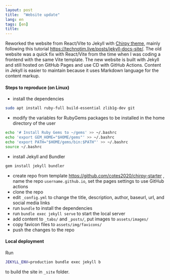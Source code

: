 ```yaml
---
layout: post
title:  "Website update"
lang: en
tags: [en]
title: 
---
```


Reworked the website from React/Vite to Jekyll with [Chirpy theme](https://github.com/cotes2020/jekyll-theme-chirpy/), mainly following this tutorial https://technotim.live/posts/jekyll-docs-site/.
The old website was a quick fix with React/Vite from the time when I was coding a frontend with the same Vite template.  The new website is built with Jekyll and still hosted on GitHub Pages and use CD with GitHub Actions. 
Content in Jekyll is easier to maintain because it uses Markdown language for the content markup.


#### Steps to reproduce (on Linux)

- install the dependencies
```bash
sudo apt install ruby-full build-essential zlib1g-dev git
```
- modify the variables for RubyGems packages to be installed in the home directory of the user
```bash
echo '# Install Ruby Gems to ~/gems' >> ~/.bashrc
echo 'export GEM_HOME="$HOME/gems"' >> ~/.bashrc
echo 'export PATH="$HOME/gems/bin:$PATH"' >> ~/.bashrc
source ~/.bashrc
```
- install Jekyll and Bundler
```bash
gem install jekyll bundler
```

- create repo from template https://github.com/cotes2020/chirpy-starter , name the repo `username.github.io`, set the pages settings to use GitHub actions
- clone the repo
- edit `_config.yml` to change the title, description, author, baseurl, url, and social media links
- run `bundle` to install the dependencies
- run `bundle exec jekyll serve` to start the local server
- add content to `_tabs/` and `_posts/`, put images to `assets/images/`
- copy favicon files to `assets/img/favicons/`
- push the changes to the repo

#### Local deployment

Run 
```bash
JEKYLL_ENV=production bundle exec jekyll b
```
to build the site in `_site` folder.
